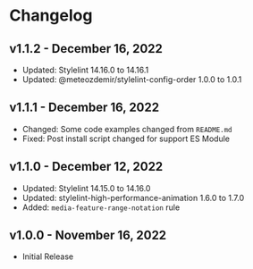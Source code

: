 # Changelog

## v1.1.2 - December 16, 2022

  - Updated: Stylelint 14.16.0 to 14.16.1
  - Updated: @meteozdemir/stylelint-config-order 1.0.0 to 1.0.1

## v1.1.1 - December 16, 2022

  - Changed: Some code examples changed from `README.md`
  - Fixed: Post install script changed for support ES Module

## v1.1.0 - December 12, 2022

  - Updated: Stylelint 14.15.0 to 14.16.0
  - Updated: stylelint-high-performance-animation 1.6.0 to 1.7.0
  - Added: `media-feature-range-notation` rule

## v1.0.0 - November 16, 2022

  - Initial Release
